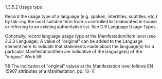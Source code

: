 1.3.5.2 Usage type

Record the usage type of a language (e.g. spoken, intertitles, subtitles, etc.) by tak-
ing the most suitable term from a controlled list elaborated in-house or referring to an
existing authoritative list. See D.6 Language Usage Types.

Optionally,  record  language  usage  type  at  the  Manifestation/Item  level  (see  2.3.3
Language). A value of “original” can be added to the Language element here to indicate
that  statements  made  about  the  language(s)  for  a  particular  Manifestation/Item  are
indicative of the language(s) of the “original” Work.58

58  The indication of “original” values at the Manifestation level follows EN 15907 attributes of a Manifestation,
pp. 10-11


